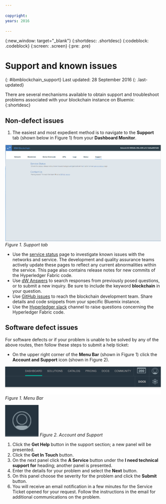 ```yaml
---

copyright:
years: 2016

---
```


{:new_window: target="_blank"}
{:shortdesc: .shortdesc}
{:codeblock: .codeblock}
{:screen: .screen}
{:pre: .pre}


# Support and known issues
{: #ibmblockchain_support}
Last updated: 28 September 2016
{: .last-updated}

There are several mechanisms available to obtain support and troubleshoot problems associated with your blockchain instance on Bluemix:
{:shortdesc}

## Non-defect issues

1. The easiest and most expedient method is to navigate to the **Support** tab (shown below in Figure 1) from your **Dashboard Monitor**.  

![](images/IBC_BMX_Monitor_Support.png)
*Figure 1. Support tab*

* Use the [service status](https://bluemix-service-status.blockchain.ibm.com) page to investigate known issues with the networks and service.  The development and quality assurance teams actively update these pages to reflect any current abnormalities within the service.  This page also contains release notes for new commits of the Hyperledger Fabric code.
* Use [dW Answers](https://developer.ibm.com/answers/smartspace/blockchain/) to search responses from previously posed questions, or to submit a new inquiry.  Be sure to include the keyword **blockchain** in your question.
* Use [GitHub issues](https://github.com/IBM-Blockchain/ibm-blockchain-issues/issues) to reach the blockchain development team.  Share details and code snippets from your specific Bluemix instance.  
* Use the [Hyperledger slack](https://hyperledgerproject.slack.com/messages/general/) channel to raise questions concerning the Hyperledger Fabric code.

## Software defect issues

For software defects or if your problem is unable to be solved by any of the above routes, then follow these steps to submit a help ticket:

* On the upper right corner of the **Menu Bar** (shown in Figure 1) click the **Account and Support** icon (shown in Figure 2).

![](images/menubar.PNG)      
*Figure 1. Menu Bar*

![](images/avatar.PNG)
*Figure 2. Account and Support*

1. Click the **Get Help** button in the support section; a new panel will be presented. 
1. Click the **Get In Touch** button. 
1. On the next panel click the **A Service** button under the **I need technical support for** heading; another panel is presented.
1. Enter the details for your problem and select the **Next** button.  
1. On this panel choose the severity for the problem and click the **Submit** button. 
1. You will receive an email notification in a few minutes for the Service Ticket opened for your request.  Follow the instructions in the email for additional communications on the problem.
